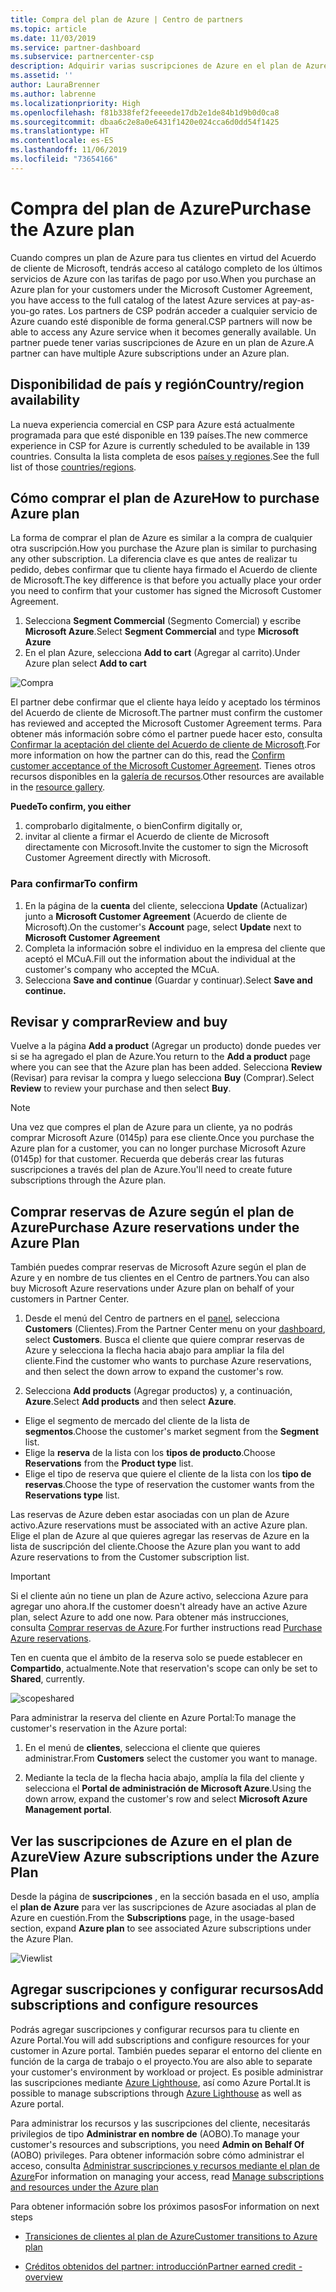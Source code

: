 ```yaml
---
title: Compra del plan de Azure | Centro de partners
ms.topic: article
ms.date: 11/03/2019
ms.service: partner-dashboard
ms.subservice: partnercenter-csp
description: Adquirir varias suscripciones de Azure en el plan de Azure
ms.assetid: ''
author: LauraBrenner
ms.author: labrenne
ms.localizationpriority: High
ms.openlocfilehash: f81b338fef2feeeede17db2e1de84b1d9b0d0ca8
ms.sourcegitcommit: dbaa6c2e8a0e6431f1420e024cca6d0dd54f1425
ms.translationtype: HT
ms.contentlocale: es-ES
ms.lasthandoff: 11/06/2019
ms.locfileid: "73654166"
---
```

# <a name="purchase-the-azure-plan"></a><span data-ttu-id="35626-103">Compra del plan de Azure</span><span class="sxs-lookup"><span data-stu-id="35626-103">Purchase the Azure plan</span></span>

<span data-ttu-id="35626-104">Cuando compres un plan de Azure para tus clientes en virtud del Acuerdo de cliente de Microsoft, tendrás acceso al catálogo completo de los últimos servicios de Azure con las tarifas de pago por uso.</span><span class="sxs-lookup"><span data-stu-id="35626-104">When you purchase an Azure plan for your customers under the Microsoft Customer Agreement, you have access to the full catalog of the latest Azure services at pay-as-you-go rates.</span></span> <span data-ttu-id="35626-105">Los partners de CSP podrán acceder a cualquier servicio de Azure cuando esté disponible de forma general.</span><span class="sxs-lookup"><span data-stu-id="35626-105">CSP partners will now be able to access any Azure service when it becomes generally available.</span></span> <span data-ttu-id="35626-106">Un partner puede tener varias suscripciones de Azure en un plan de Azure.</span><span class="sxs-lookup"><span data-stu-id="35626-106">A partner can have multiple Azure subscriptions under an Azure plan.</span></span> 

## <a name="countryregion-availability"></a><span data-ttu-id="35626-107">Disponibilidad de país y región</span><span class="sxs-lookup"><span data-stu-id="35626-107">Country/region availability</span></span>
<span data-ttu-id="35626-108">La nueva experiencia comercial en CSP para Azure está actualmente programada para que esté disponible en 139 países.</span><span class="sxs-lookup"><span data-stu-id="35626-108">The new commerce experience in CSP for Azure is currently scheduled to be available in 139 countries.</span></span> <span data-ttu-id="35626-109">Consulta la lista completa de esos [países y regiones](https://query.prod.cms.rt.microsoft.com/cms/api/am/binary/RE3QN0x).</span><span class="sxs-lookup"><span data-stu-id="35626-109">See the full list of those [countries/regions](https://query.prod.cms.rt.microsoft.com/cms/api/am/binary/RE3QN0x).</span></span> 

## <a name="how-to-purchase-azure-plan"></a><span data-ttu-id="35626-110">Cómo comprar el plan de Azure</span><span class="sxs-lookup"><span data-stu-id="35626-110">How to purchase Azure plan</span></span>

<span data-ttu-id="35626-111">La forma de comprar el plan de Azure es similar a la compra de cualquier otra suscripción.</span><span class="sxs-lookup"><span data-stu-id="35626-111">How you purchase the Azure plan is similar to purchasing any other subscription.</span></span> <span data-ttu-id="35626-112">La diferencia clave es que antes de realizar tu pedido, debes confirmar que tu cliente haya firmado el Acuerdo de cliente de Microsoft.</span><span class="sxs-lookup"><span data-stu-id="35626-112">The key difference is that before you actually place your order you need to confirm that your customer has signed the Microsoft Customer Agreement.</span></span>

1. <span data-ttu-id="35626-113">Selecciona **Segment Commercial** (Segmento Comercial) y escribe **Microsoft Azure**.</span><span class="sxs-lookup"><span data-stu-id="35626-113">Select **Segment Commercial** and type **Microsoft Azure**</span></span> 
2. <span data-ttu-id="35626-114">En el plan Azure, selecciona **Add to cart** (Agregar al carrito).</span><span class="sxs-lookup"><span data-stu-id="35626-114">Under Azure plan select **Add to cart**</span></span>

![Compra](images/azure/Azurepurchase1.png)

<span data-ttu-id="35626-116">El partner debe confirmar que el cliente haya leído y aceptado los términos del Acuerdo de cliente de Microsoft.</span><span class="sxs-lookup"><span data-stu-id="35626-116">The partner must confirm the customer has reviewed and accepted the Microsoft Customer Agreement terms.</span></span> <span data-ttu-id="35626-117">Para obtener más información sobre cómo el partner puede hacer esto, consulta [Confirmar la aceptación del cliente del Acuerdo de cliente de Microsoft](https://docs.microsoft.com/partner-center/confirm-customer-agreement).</span><span class="sxs-lookup"><span data-stu-id="35626-117">For more information on how the partner can do this, read the [Confirm customer acceptance of the Microsoft Customer Agreement](https://docs.microsoft.com/partner-center/confirm-customer-agreement).</span></span> <span data-ttu-id="35626-118">Tienes otros recursos disponibles en la [galería de recursos](https://partner.microsoft.com/resources/collection/Microsoft-Customer-Agreement-in-the-CSP-program#/).</span><span class="sxs-lookup"><span data-stu-id="35626-118">Other resources are available in the [resource gallery](https://partner.microsoft.com/resources/collection/Microsoft-Customer-Agreement-in-the-CSP-program#/).</span></span>

<span data-ttu-id="35626-119">**Puede**</span><span class="sxs-lookup"><span data-stu-id="35626-119">**To confirm, you either**</span></span>
1. <span data-ttu-id="35626-120">comprobarlo digitalmente, o bien</span><span class="sxs-lookup"><span data-stu-id="35626-120">Confirm digitally or,</span></span>
2. <span data-ttu-id="35626-121">invitar al cliente a firmar el Acuerdo de cliente de Microsoft directamente con Microsoft.</span><span class="sxs-lookup"><span data-stu-id="35626-121">Invite the customer to sign the Microsoft Customer Agreement directly with Microsoft.</span></span> 

### <a name="to-confirm"></a><span data-ttu-id="35626-122">Para confirmar</span><span class="sxs-lookup"><span data-stu-id="35626-122">To confirm</span></span> 

1. <span data-ttu-id="35626-123">En la página de la **cuenta** del cliente, selecciona **Update** (Actualizar) junto a **Microsoft Customer Agreement** (Acuerdo de cliente de Microsoft).</span><span class="sxs-lookup"><span data-stu-id="35626-123">On the customer's **Account** page, select **Update** next to **Microsoft Customer Agreement**</span></span>  
2. <span data-ttu-id="35626-124">Completa la información sobre el individuo en la empresa del cliente que aceptó el MCuA.</span><span class="sxs-lookup"><span data-stu-id="35626-124">Fill out the information about the individual at the customer's company who accepted the MCuA.</span></span>
3. <span data-ttu-id="35626-125">Selecciona **Save and continue** (Guardar y continuar).</span><span class="sxs-lookup"><span data-stu-id="35626-125">Select **Save and continue.**</span></span>  

## <a name="review-and-buy"></a><span data-ttu-id="35626-126">Revisar y comprar</span><span class="sxs-lookup"><span data-stu-id="35626-126">Review and buy</span></span>

<span data-ttu-id="35626-127">Vuelve a la página **Add a product** (Agregar un producto) donde puedes ver si se ha agregado el plan de Azure.</span><span class="sxs-lookup"><span data-stu-id="35626-127">You return to the **Add a product** page where you can see that the Azure plan has been added.</span></span> <span data-ttu-id="35626-128">Selecciona **Review** (Revisar) para revisar la compra y luego selecciona **Buy** (Comprar).</span><span class="sxs-lookup"><span data-stu-id="35626-128">Select **Review** to review your purchase and then select **Buy**.</span></span> 

>[!Note]
><span data-ttu-id="35626-129">Una vez que compres el plan de Azure para un cliente, ya no podrás comprar Microsoft Azure (0145p) para ese cliente.</span><span class="sxs-lookup"><span data-stu-id="35626-129">Once you purchase the Azure plan for a customer, you can no longer purchase Microsoft Azure (0145p) for that customer.</span></span> <span data-ttu-id="35626-130">Recuerda que deberás crear las futuras suscripciones a través del plan de Azure.</span><span class="sxs-lookup"><span data-stu-id="35626-130">You'll need to create future subscriptions through the Azure plan.</span></span>

## <a name="purchase-azure-reservations-under-the-azure-plan"></a><span data-ttu-id="35626-131">Comprar reservas de Azure según el plan de Azure</span><span class="sxs-lookup"><span data-stu-id="35626-131">Purchase Azure reservations under the Azure Plan</span></span> 
  
<span data-ttu-id="35626-132">También puedes comprar reservas de Microsoft Azure según el plan de Azure y en nombre de tus clientes en el Centro de partners.</span><span class="sxs-lookup"><span data-stu-id="35626-132">You can also buy Microsoft Azure reservations under Azure plan on behalf of your customers in Partner Center.</span></span>

1. <span data-ttu-id="35626-133">Desde el menú del Centro de partners en el [panel](https://partner.microsoft.com/dashboard/), selecciona **Customers** (Clientes).</span><span class="sxs-lookup"><span data-stu-id="35626-133">From the Partner Center menu on your [dashboard](https://partner.microsoft.com/dashboard/), select **Customers**.</span></span> <span data-ttu-id="35626-134">Busca el cliente que quiere comprar reservas de Azure y selecciona la flecha hacia abajo para ampliar la fila del cliente.</span><span class="sxs-lookup"><span data-stu-id="35626-134">Find the customer who wants to purchase Azure reservations, and then select the down arrow to expand the customer's row.</span></span> 

2. <span data-ttu-id="35626-135">Selecciona **Add products** (Agregar productos) y, a continuación, **Azure**.</span><span class="sxs-lookup"><span data-stu-id="35626-135">Select **Add products** and then select **Azure**.</span></span> 
- <span data-ttu-id="35626-136">Elige el segmento de mercado del cliente de la lista de **segmentos**.</span><span class="sxs-lookup"><span data-stu-id="35626-136">Choose the customer's market segment from the **Segment** list.</span></span> 
- <span data-ttu-id="35626-137">Elige la **reserva** de la lista con los **tipos de producto**.</span><span class="sxs-lookup"><span data-stu-id="35626-137">Choose **Reservations** from the **Product type** list.</span></span> 
- <span data-ttu-id="35626-138">Elige el tipo de reserva que quiere el cliente de la lista con los **tipo de reservas**.</span><span class="sxs-lookup"><span data-stu-id="35626-138">Choose the type of reservation the customer wants from the **Reservations type** list.</span></span> 

<span data-ttu-id="35626-139">Las reservas de Azure deben estar asociadas con un plan de Azure activo.</span><span class="sxs-lookup"><span data-stu-id="35626-139">Azure reservations must be associated with an active Azure plan.</span></span> <span data-ttu-id="35626-140">Elige el plan de Azure al que quieres agregar las reservas de Azure en la lista de suscripción del cliente.</span><span class="sxs-lookup"><span data-stu-id="35626-140">Choose the Azure plan you want to add Azure reservations to from the Customer subscription list.</span></span> 

>[!Important] 
><span data-ttu-id="35626-141">Si el cliente aún no tiene un plan de Azure activo, selecciona Azure para agregar uno ahora.</span><span class="sxs-lookup"><span data-stu-id="35626-141">If the customer doesn't already have an active Azure plan, select Azure to add one now.</span></span> <span data-ttu-id="35626-142">Para obtener más instrucciones, consulta [Comprar reservas de Azure](https://docs.microsoft.com/partner-center/azure-reservations-buying#purchase-azure-reservations).</span><span class="sxs-lookup"><span data-stu-id="35626-142">For further instructions read [Purchase Azure reservations](https://docs.microsoft.com/partner-center/azure-reservations-buying#purchase-azure-reservations).</span></span>

<span data-ttu-id="35626-143">Ten en cuenta que el ámbito de la reserva solo se puede establecer en **Compartido**, actualmente.</span><span class="sxs-lookup"><span data-stu-id="35626-143">Note that reservation's scope can only be set to **Shared**, currently.</span></span> 

![scopeshared](images/azure/addprods1.png)

<span data-ttu-id="35626-145">Para administrar la reserva del cliente en Azure Portal:</span><span class="sxs-lookup"><span data-stu-id="35626-145">To manage the customer's reservation in the Azure portal:</span></span> 

1. <span data-ttu-id="35626-146">En el menú de **clientes**, selecciona el cliente que quieres administrar.</span><span class="sxs-lookup"><span data-stu-id="35626-146">From **Customers** select the customer you want to manage.</span></span> 

2. <span data-ttu-id="35626-147">Mediante la tecla de la flecha hacia abajo, amplía la fila del cliente y selecciona el **Portal de administración de Microsoft Azure**.</span><span class="sxs-lookup"><span data-stu-id="35626-147">Using the down arrow, expand the customer's row and select **Microsoft Azure Management portal**.</span></span>  
 
## <a name="view-azure-subscriptions-under-the-azure-plan"></a><span data-ttu-id="35626-148">Ver las suscripciones de Azure en el plan de Azure</span><span class="sxs-lookup"><span data-stu-id="35626-148">View Azure subscriptions under the Azure Plan</span></span> 

<span data-ttu-id="35626-149">Desde la página de **suscripciones** , en la sección basada en el uso, amplía el **plan de Azure** para ver las suscripciones de Azure asociadas al plan de Azure en cuestión.</span><span class="sxs-lookup"><span data-stu-id="35626-149">From the **Subscriptions** page, in the usage-based section, expand **Azure plan** to see associated Azure subscriptions under the Azure Plan.</span></span>

![Viewlist](images/azure/addprods2.png) 


## <a name="add-subscriptions-and-configure-resources"></a><span data-ttu-id="35626-151">Agregar suscripciones y configurar recursos</span><span class="sxs-lookup"><span data-stu-id="35626-151">Add subscriptions and configure resources</span></span>

<span data-ttu-id="35626-152">Podrás agregar suscripciones y configurar recursos para tu cliente en Azure Portal.</span><span class="sxs-lookup"><span data-stu-id="35626-152">You will add subscriptions and configure resources for your customer in Azure portal.</span></span> <span data-ttu-id="35626-153">También puedes separar el entorno del cliente en función de la carga de trabajo o el proyecto.</span><span class="sxs-lookup"><span data-stu-id="35626-153">You are also able to separate your customer's environment by workload or project.</span></span> <span data-ttu-id="35626-154">Es posible administrar las suscripciones mediante [Azure Lighthouse](https://azure.microsoft.com/services/azure-lighthouse/), así como Azure Portal.</span><span class="sxs-lookup"><span data-stu-id="35626-154">It is possible to manage subscriptions through [Azure Lighthouse](https://azure.microsoft.com/services/azure-lighthouse/) as well as Azure portal.</span></span> 

<span data-ttu-id="35626-155">Para administrar los recursos y las suscripciones del cliente, necesitarás privilegios de tipo **Administrar en nombre de** (AOBO).</span><span class="sxs-lookup"><span data-stu-id="35626-155">To manage your customer's resources and subscriptions, you need **Admin on Behalf Of** (AOBO) privileges.</span></span> <span data-ttu-id="35626-156">Para obtener información sobre cómo administrar el acceso, consulta [Administrar suscripciones y recursos mediante el plan de Azure](azure-plan-manage.md)</span><span class="sxs-lookup"><span data-stu-id="35626-156">For information on managing your access, read [Manage subscriptions and resources under the Azure plan](azure-plan-manage.md)</span></span>

<span data-ttu-id="35626-157">Para obtener información sobre los próximos pasos</span><span class="sxs-lookup"><span data-stu-id="35626-157">For information on next steps</span></span>

- [<span data-ttu-id="35626-158">Transiciones de clientes al plan de Azure</span><span class="sxs-lookup"><span data-stu-id="35626-158">Customer transitions to Azure plan</span></span>](azure-plan-transition.md)

- [<span data-ttu-id="35626-159">Créditos obtenidos del partner: introducción</span><span class="sxs-lookup"><span data-stu-id="35626-159">Partner earned credit - overview</span></span>](partner-earned-credit.md)







            




    

  













    



    